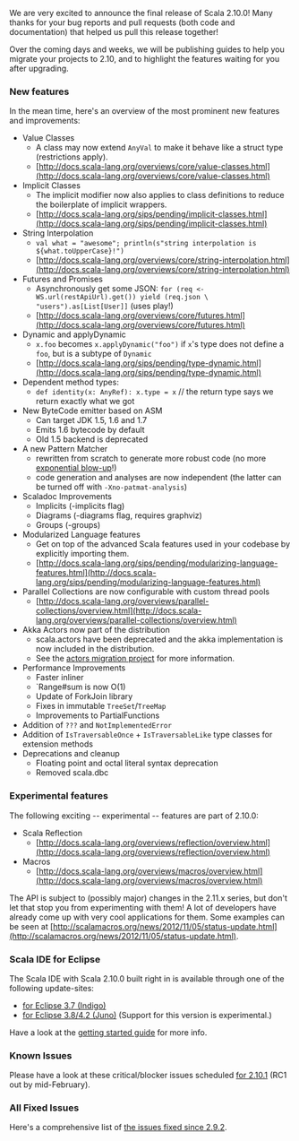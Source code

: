 We are very excited to announce the final release of Scala 2.10.0!
Many thanks for your bug reports and pull requests (both code and documentation) that helped us pull this release together!

Over the coming days and weeks, we will be publishing guides to help you migrate your projects to 2.10,
and to highlight the features waiting for you after upgrading.

### New features
In the mean time, here's an overview of the most prominent new features and improvements:

* Value Classes
    * A class may now extend `AnyVal` to make it behave like a struct type (restrictions apply).
    * [http://docs.scala-lang.org/overviews/core/value-classes.html](http://docs.scala-lang.org/overviews/core/value-classes.html)
* Implicit Classes
    * The implicit modifier now also applies to class definitions to reduce the boilerplate of implicit wrappers.
    * [http://docs.scala-lang.org/sips/pending/implicit-classes.html](http://docs.scala-lang.org/sips/pending/implicit-classes.html)
* String Interpolation
    * `val what = "awesome"; println(s"string interpolation is ${what.toUpperCase}!")`
    * [http://docs.scala-lang.org/overviews/core/string-interpolation.html](http://docs.scala-lang.org/overviews/core/string-interpolation.html)
* Futures and Promises
    * Asynchronously get some JSON: `for (req <- WS.url(restApiUrl).get()) yield (req.json \ "users").as[List[User]]` (uses play!)
    * [http://docs.scala-lang.org/overviews/core/futures.html](http://docs.scala-lang.org/overviews/core/futures.html)
* Dynamic and applyDynamic
    * `x.foo` becomes `x.applyDynamic("foo")` if `x`'s type does not define a `foo`, but is a subtype of `Dynamic`
    * [http://docs.scala-lang.org/sips/pending/type-dynamic.html](http://docs.scala-lang.org/sips/pending/type-dynamic.html)
* Dependent method types:
    * `def identity(x: AnyRef): x.type = x` // the return type says we return exactly what we got
* New ByteCode emitter based on ASM
    * Can target JDK 1.5, 1.6 and 1.7
    * Emits 1.6 bytecode by default
    * Old 1.5 backend is deprecated
* A new Pattern Matcher
    * rewritten from scratch to generate more robust code (no more [exponential blow-up](https://issues.scala-lang.org/browse/SI-1133)!)
    * code generation and analyses are now independent (the latter can be turned off with `-Xno-patmat-analysis`)
* Scaladoc Improvements
    * Implicits (-implicits flag)
    * Diagrams (-diagrams flag, requires graphviz)
    * Groups (-groups)
* Modularized Language features
    * Get on top of the advanced Scala features used in your codebase by explicitly importing them.
    * [http://docs.scala-lang.org/sips/pending/modularizing-language-features.html](http://docs.scala-lang.org/sips/pending/modularizing-language-features.html)
* Parallel Collections are now configurable with custom thread pools
    * [http://docs.scala-lang.org/overviews/parallel-collections/overview.html](http://docs.scala-lang.org/overviews/parallel-collections/overview.html)
* Akka Actors now part of the distribution
    * scala.actors have been deprecated and the akka implementation is now included in the distribution.
    * See the [actors migration project](http://docs.scala-lang.org/actors-migration/) for more information.
* Performance Improvements
    * Faster inliner
    * `Range#sum is now O(1)
    * Update of ForkJoin library
    * Fixes in immutable `TreeSet`/`TreeMap`
    * Improvements to PartialFunctions
* Addition of `???` and `NotImplementedError`
* Addition of `IsTraversableOnce` + `IsTraversableLike` type classes for extension methods
* Deprecations and cleanup
    * Floating point and octal literal syntax deprecation
    * Removed scala.dbc

### Experimental features
The following exciting -- experimental -- features are part of 2.10.0:

* Scala Reflection
    * [http://docs.scala-lang.org/overviews/reflection/overview.html](http://docs.scala-lang.org/overviews/reflection/overview.html)
* Macros
    * [http://docs.scala-lang.org/overviews/macros/overview.html](http://docs.scala-lang.org/overviews/macros/overview.html)

The API is subject to (possibly major) changes in the 2.11.x series, but don't let that stop you from experimenting with them!
A lot of developers have already come up with very cool applications for them.
Some examples can be seen at [http://scalamacros.org/news/2012/11/05/status-update.html](http://scalamacros.org/news/2012/11/05/status-update.html).

### Scala IDE for Eclipse

The Scala IDE with Scala 2.10.0 built right in is available through one of the following update-sites:

* [for Eclipse 3.7 (Indigo)](http://download.scala-ide.org/sdk/e37/scala210/dev/site/)
* [for Eclipse 3.8/4.2 (Juno)](http://download.scala-ide.org/sdk/e38/scala210/dev/site/) (Support for this version is experimental.)

Have a look at the [getting started guide](http://scala-ide.org/docs/user/gettingstarted.html) for more info.

### Known Issues
Please have a look at these critical/blocker issues scheduled [for 2.10.1](https://issues.scala-lang.org/secure/IssueNavigator.jspa?reset=true&jqlQuery=project+%3D+SI+AND+fixVersion+%3D+%22Scala+2.10.1-RC1%22+AND+resolution+%3D+Unresolved+AND+priority+%3E%3D+Critical+ORDER+BY+priority+DESC%2C+key+DESC) (RC1 out by mid-February).

### All Fixed Issues
Here's a comprehensive list of [the issues fixed since 2.9.2](https://issues.scala-lang.org/secure/IssueNavigator.jspa?reset=true&jqlQuery=project+%3D+SI+AND+fixVersion+%3C%3D+%22Scala+2.10.0%22+AND+fixVersion+%3E%3D+%22Scala+2.10.0-M1%22+AND+resolution+%3D+Fixed+ORDER+BY+fixVersion+ASC%2C+priority+DESC%2C+key+DESC).
